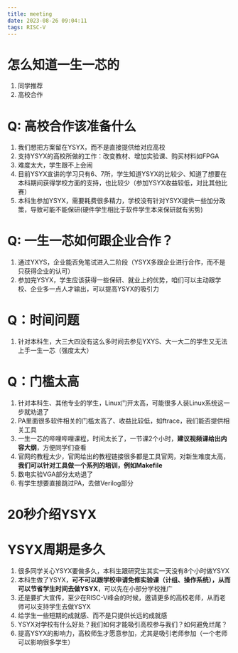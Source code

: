 ```yaml
---
title: meeting
date: 2023-08-26 09:04:11
tags: RISC-V
---
```


# 怎么知道一生一芯的

1. 同学推荐
2. 高校合作

# Q: 高校合作该准备什么

1. 我们想把方案留在YSYX，而不是直接提供给对应高校
2. 支持YSYX的高校所做的工作：改变教材、增加实验课、购买材料如FPGA
3. 难度太大，学生跟不上会闹
4. 目前YSYX宣讲的学习只有6、7所，学生知道YSYX的比较少、知道了想要在本科期间获得学校方面的支持，也比较少（参加YSYX收益较低，对比其他比赛）
5. 本科生参加YSYX，需要耗费很多精力，学校没有针对YSYX提供一些加分政策，导致可能不能保研(硬件学生相比于软件学生本来保研就有劣势)

# Q: 一生一芯如何跟企业合作？

1. 通过YXYS，企业能否免笔试进入二阶段（YSYX多跟企业进行合作，而不是只获得企业的认可）
2. 参加完YSYX，学生应该获得一些保研、就业上的优势，咱们可以主动跟学校、企业多一点人才输出，可以提高YSYX的吸引力

# Q：时间问题

1. 针对本科生，大三大四没有这么多时间去参见YXYS、大一大二的学生又无法上手一生一芯（强度太大）

# Q：门槛太高

1. 针对本科生、其他专业的学生，Linux门开太高，可能很多人装Linux系统这一步就劝退了
2. PA里面很多软件相关的门槛太高了、收益比较低，如ftrace，我们能否提供相关工具
3. 一生一芯的哔哩哔哩课程，时间太长了，一节课2个小时，**建议视频课给出内容大纲**，方便同学们查看
4. 官网的教程太少，官网给出的教程链接很多都是工具官网，对新生难度太高，**我们可以针对工具做一个系列的培训，例如Makefile**
5. 数电实验VGA部分太劝退了
6. 有学生想要直接跳过PA，去做Verilog部分

# 20秒介绍YSYX



# YSYX周期是多久

1. 很多同学关心YSYX要做多久，本科生跟研究生其实一天没有8个小时做YSYX
2. 本科生做了YSYX，**可不可以跟学校申请免修实验课（计组、操作系统），从而可以节省学生时间去做YSYX**，可以先在小部分学校推广
3. 还是要扩大宣传，至少在RISC-V峰会的时候，邀请更多的高校老师，从而老师可以支持学生去做YSYX
4. 给学生一些短期的成就感、而不是只提供长远的成就感
5. YSYX对学校有什么好处？我们如何才能吸引高校参与我们？如何避免烂尾？
6. 提高YSYX的影响力，高校师生才愿意参加，尤其是吸引老师参加（一个老师可以影响很多学生）

